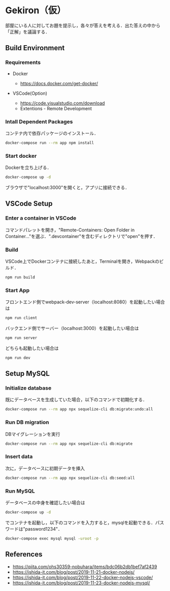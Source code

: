 # Gekiron（仮）

部屋にいる人に対してお題を提示し，各々が答えを考える．出た答えの中から「正解」を議論する．

## Build Environment
### Requirements
- Docker
	- https://docs.docker.com/get-docker/

- VSCode(Option)
    - https://code.visualstudio.com/download
    - Extentions - Remote Development

### Intall Dependent Packages
コンテナ内で依存パッケージのインストール．
```sh
docker-compose run --rm app npm install
```
### Start docker
Dockerを立ち上げる．
```sh
docker-compose up -d
```
ブラウザで"localhost:3000"を開くと，アプリに接続できる．

## VSCode Setup
### Enter a container in VSCode
コマンドパレットを開き，"Remote-Containers: Open Folder in Container..."を選ぶ．".devcontainer"を含むディレクトリで"open"を押す．

### Build
VSCode上でDockerコンテナに接続したあと，Terminalを開き，Webpackのビルド．
```sh
npm run build
```

### Start App
フロントエンド側でwebpack-dev-server（localhost:8080）を起動したい場合は
```sh
npm run client
```
バックエンド側でサーバー（localhost:3000）を起動したい場合は
```sh
npm run server
```
どちらも起動したい場合は
```sh
npm run dev
```

## Setup MySQL
### Initialize database
既にデータベースを生成していた場合，以下のコマンドで初期化する．
```sh
docker-compose run --rm app npx sequelize-cli db:migrate:undo:all
```

### Run DB migration
DBマイグレーションを実行
```sh
docker-compose run --rm app npx sequelize-cli db:migrate
```

### Insert data
次に，データベースに初期データを挿入
```sh
docker-compose run --rm app npx sequelize-cli db:seed:all
```

### Run MySQL
データベースの中身を確認したい場合は
```sh
docker-compose up -d
```
でコンテナを起動し，以下のコマンドを入力すると，mysqlを起動できる．パスワードは"password1234"．
```sh
docker-compose exec mysql mysql -uroot -p
```

## References
- https://qiita.com/ohs30359-nobuhara/items/bdc06b2db1bef7af2439
- https://ishida-it.com/blog/post/2019-11-21-docker-nodejs/
- https://ishida-it.com/blog/post/2019-11-22-docker-nodejs-vscode/
- https://ishida-it.com/blog/post/2019-11-23-docker-nodejs-mysql/
